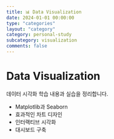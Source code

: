 ```yaml
---
title: 📊 Data Visualization
date: 2024-01-01 00:00:00
type: "categories"
layout: "category"
category: personal-study
subcategory: visualization
comments: false
---
```


# Data Visualization

데이터 시각화 학습 내용과 실습을 정리합니다.

- Matplotlib과 Seaborn
- 효과적인 차트 디자인
- 인터랙티브 시각화
- 대시보드 구축 